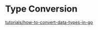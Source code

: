 # Type Conversion

[tutorials/how-to-convert-data-types-in-go](https://www.digitalocean.com/community/tutorials/how-to-convert-data-types-in-go)




